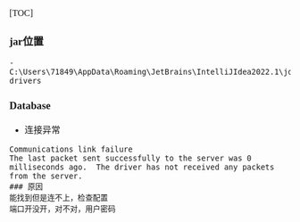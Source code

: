 <font face="Simsun" size=3>

[TOC]

### jar位置

~~~
- C:\Users\71849\AppData\Roaming\JetBrains\IntelliJIdea2022.1\jdbc-drivers
~~~

### Database

- 连接异常
~~~
Communications link failure  
The last packet sent successfully to the server was 0 milliseconds ago.  The driver has not received any packets from the server.
### 原因 
能找到但是连不上，检查配置 
端口开没开，对不对，用户密码
~~~

</font>